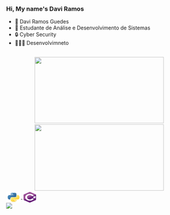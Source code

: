### Hi, My name's Davi Ramos
- 🪪 Davi Ramos Guedes
- 📖 Estudante de Análise e Desenvolvimento de Sistemas
- 🔒 Cyber Security
- 🧑🏽‍💻 Desenvolvimneto

##

<div style="display: inline_block">

<div align="center">
  <a href="https://github.com/DaviRamosGuedes">
  <img height="180em" width= "350cm" src="https://github-readme-stats.vercel.app/api?username=DaviRamosGuedes&show_icons=true&theme=dracula&include_all_commits=true&count_private=true"/>
  <img height="180em" width= "350cm" src="https://github-readme-stats.vercel.app/api/top-langs/?username=DaviRamosGuedes&layout=compact&langs_count=7&theme=dracula"/>
</div> 
  <img align="center" alt="Davi-Python" height="30" width="40" src="https://raw.githubusercontent.com/devicons/devicon/master/icons/python/python-original.svg">
  <img align="center" alt="Davi-Csharp" height="30" width="40" src="https://raw.githubusercontent.com/devicons/devicon/master/icons/csharp/csharp-original.svg">
</div>
<div> 
  <a href="https://www.linkedin.com/in/davirguedes/" target="_blank"><img src="https://img.shields.io/badge/-LinkedIn-%230077B5?style=for-the-badge&logo=linkedin&logoColor=white" target="_blank"></a> 
</div>

##

